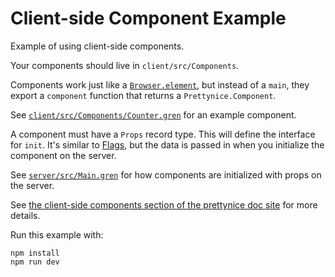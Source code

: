 # Client-side Component Example

Example of using client-side components.

Your components should live in `client/src/Components`.

Components work just like a [`Browser.element`](https://gren-lang.org/book/applications/browser/#browserelement),
but instead of a `main`, they export a `component` function that returns a `Prettynice.Component`.

See [`client/src/Components/Counter.gren`](client/src/Components.Counter.gren) for an example component.

A component must have a `Props` record type.
This will define the interface for `init`.
It's similar to [Flags](https://gren-lang.org/book/applications/flags/),
but the data is passed in when you initialize the component on the server.

See [`server/src/Main.gren`](server/src/Main.gren) for how components are initialized with props on the server.

See [the client-side components section of the prettynice doc site](https://v3.prettynice.dev/basics/client/)
for more details.

Run this example with:

```
npm install
npm run dev
```
